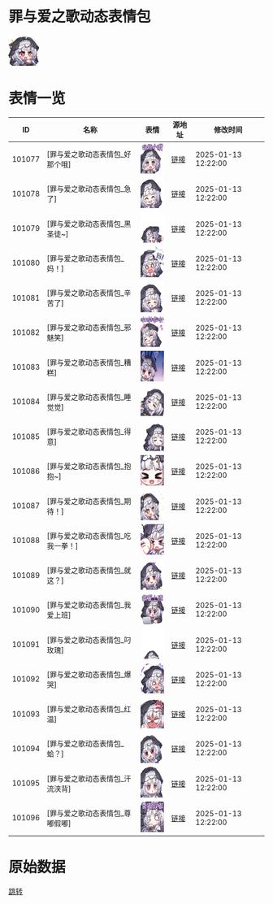 # 罪与爱之歌动态表情包

<img src="./cover.png" height="60" alt="cover" />

# 表情一览

|ID|名称|表情|源地址|修改时间|
|----|----|----|----|----|
|101077|[罪与爱之歌动态表情包_好那个哦]|<img src="./pic/101077_%5B罪与爱之歌动态表情包_好那个哦%5D.gif" height="60" alt="好那个哦"/>|[链接](https://i0.hdslb.com/bfs/garb/82a8d00658311dcb918b8d3da1d56b787263e13e.gif)|2025-01-13 12:22:00|
|101078|[罪与爱之歌动态表情包_急了]|<img src="./pic/101078_%5B罪与爱之歌动态表情包_急了%5D.gif" height="60" alt="急了"/>|[链接](https://i0.hdslb.com/bfs/garb/226e71e0c861da8852e3969d27e8dc40f0bff2fc.gif)|2025-01-13 12:22:00|
|101079|[罪与爱之歌动态表情包_黑圣徒~]|<img src="./pic/101079_%5B罪与爱之歌动态表情包_黑圣徒~%5D.gif" height="60" alt="黑圣徒~"/>|[链接](https://i0.hdslb.com/bfs/garb/64496c7ba529bc2621d9b87350c41e6c1cb270a8.gif)|2025-01-13 12:22:00|
|101080|[罪与爱之歌动态表情包_妈！]|<img src="./pic/101080_%5B罪与爱之歌动态表情包_妈！%5D.gif" height="60" alt="妈！"/>|[链接](https://i0.hdslb.com/bfs/garb/70fff1263b66ee1c0f862c06f8c77544714200f4.gif)|2025-01-13 12:22:00|
|101081|[罪与爱之歌动态表情包_辛苦了]|<img src="./pic/101081_%5B罪与爱之歌动态表情包_辛苦了%5D.gif" height="60" alt="辛苦了"/>|[链接](https://i0.hdslb.com/bfs/garb/a008884bf4de8820511173721bedc6ef91b180b0.gif)|2025-01-13 12:22:00|
|101082|[罪与爱之歌动态表情包_邪魅笑]|<img src="./pic/101082_%5B罪与爱之歌动态表情包_邪魅笑%5D.gif" height="60" alt="邪魅笑"/>|[链接](https://i0.hdslb.com/bfs/garb/c69111dd2c4c4b2fd3e658f4c7daa3f5d814ec0e.gif)|2025-01-13 12:22:00|
|101083|[罪与爱之歌动态表情包_糟糕]|<img src="./pic/101083_%5B罪与爱之歌动态表情包_糟糕%5D.gif" height="60" alt="糟糕"/>|[链接](https://i0.hdslb.com/bfs/garb/1576f978d564ba62a8335d87e27d0f0cb6ae3354.gif)|2025-01-13 12:22:00|
|101084|[罪与爱之歌动态表情包_睡觉觉]|<img src="./pic/101084_%5B罪与爱之歌动态表情包_睡觉觉%5D.gif" height="60" alt="睡觉觉"/>|[链接](https://i0.hdslb.com/bfs/garb/87524f27861aa52b5bfb903e45e04f05b7ec92c1.gif)|2025-01-13 12:22:00|
|101085|[罪与爱之歌动态表情包_得意]|<img src="./pic/101085_%5B罪与爱之歌动态表情包_得意%5D.gif" height="60" alt="得意"/>|[链接](https://i0.hdslb.com/bfs/garb/7bc122f2be33d0b326133184ad2ebc14479e2fcf.gif)|2025-01-13 12:22:00|
|101086|[罪与爱之歌动态表情包_抱抱~]|<img src="./pic/101086_%5B罪与爱之歌动态表情包_抱抱~%5D.gif" height="60" alt="抱抱~"/>|[链接](https://i0.hdslb.com/bfs/garb/5a38a209f0e94802c8687f9314edb4571874318f.gif)|2025-01-13 12:22:00|
|101087|[罪与爱之歌动态表情包_期待！]|<img src="./pic/101087_%5B罪与爱之歌动态表情包_期待！%5D.gif" height="60" alt="期待！"/>|[链接](https://i0.hdslb.com/bfs/garb/d0439e388be49e95a1fce9e04c5dec529ba393da.gif)|2025-01-13 12:22:00|
|101088|[罪与爱之歌动态表情包_吃我一拳！]|<img src="./pic/101088_%5B罪与爱之歌动态表情包_吃我一拳！%5D.gif" height="60" alt="吃我一拳！"/>|[链接](https://i0.hdslb.com/bfs/garb/836a414e3465225ff22fcf00234bc797d0ed24ba.gif)|2025-01-13 12:22:00|
|101089|[罪与爱之歌动态表情包_就这？]|<img src="./pic/101089_%5B罪与爱之歌动态表情包_就这？%5D.gif" height="60" alt="就这？"/>|[链接](https://i0.hdslb.com/bfs/garb/920011b3b840f2262591be5c81fce1df9bfbe9e4.gif)|2025-01-13 12:22:00|
|101090|[罪与爱之歌动态表情包_我爱上班]|<img src="./pic/101090_%5B罪与爱之歌动态表情包_我爱上班%5D.gif" height="60" alt="我爱上班"/>|[链接](https://i0.hdslb.com/bfs/garb/f2f56abd69050366ee6a6c0f427bd1c6f0d9bdbd.gif)|2025-01-13 12:22:00|
|101091|[罪与爱之歌动态表情包_叼玫瑰]|<img src="./pic/101091_%5B罪与爱之歌动态表情包_叼玫瑰%5D.gif" height="60" alt="叼玫瑰"/>|[链接](https://i0.hdslb.com/bfs/garb/f7ffb00d66043c74f9ff3445ca6b47baf6f741df.gif)|2025-01-13 12:22:00|
|101092|[罪与爱之歌动态表情包_爆哭]|<img src="./pic/101092_%5B罪与爱之歌动态表情包_爆哭%5D.gif" height="60" alt="爆哭"/>|[链接](https://i0.hdslb.com/bfs/garb/d9e5adbfbbd353e3d7b37bbf697446cddb14b63e.gif)|2025-01-13 12:22:00|
|101093|[罪与爱之歌动态表情包_红温]|<img src="./pic/101093_%5B罪与爱之歌动态表情包_红温%5D.gif" height="60" alt="红温"/>|[链接](https://i0.hdslb.com/bfs/garb/51d22f4de001401df8b9e672c348c5d28d3ce38d.gif)|2025-01-13 12:22:00|
|101094|[罪与爱之歌动态表情包_蛤？]|<img src="./pic/101094_%5B罪与爱之歌动态表情包_蛤？%5D.gif" height="60" alt="蛤？"/>|[链接](https://i0.hdslb.com/bfs/garb/dc239fdb75aa83d8f1f6836dd9ea923b0c4e2c4b.gif)|2025-01-13 12:22:00|
|101095|[罪与爱之歌动态表情包_汗流浃背]|<img src="./pic/101095_%5B罪与爱之歌动态表情包_汗流浃背%5D.gif" height="60" alt="汗流浃背"/>|[链接](https://i0.hdslb.com/bfs/garb/f0b16515092108e37e2ab9597698bb46b8e2daa8.gif)|2025-01-13 12:22:00|
|101096|[罪与爱之歌动态表情包_尊嘟假嘟]|<img src="./pic/101096_%5B罪与爱之歌动态表情包_尊嘟假嘟%5D.gif" height="60" alt="尊嘟假嘟"/>|[链接](https://i0.hdslb.com/bfs/garb/2c0414564d498f47888b791354ad8409b915bdd3.gif)|2025-01-13 12:22:00|

# 原始数据

[跳转](./raw.json)


